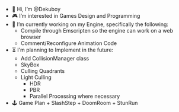 - 👋 Hi, I’m @Dekuboy
- 🎮 I’m interested in Games Design and Programming
- 🌱 I’m currently working on my Engine, specifically the following:
	+ Compile through Emscripten so the engine can work on a web browser
	+ Comment/Reconfigure Animation Code
- ⏳ I'm planning to Implement in the future:
  + Add CollisionManager class
  + SkyBox
  + Culling Quadrants
  + Light Culling
      + HDR
      + PBR
      + Parallel Processing where necessary
- 🕹️ Game Plan
      + SlashStep
      + DoomRoom
      + StunRun
